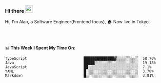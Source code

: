 ### Hi there <img src="https://media.giphy.com/media/hvRJCLFzcasrR4ia7z/giphy.gif" width="25px">

<!-- ![visitors](https://visitor-badge.glitch.me/badge?page_id=dislfyer.dislfyer) -->

Hi, I'm Alan, a Software Engineer(Frontend focus), 🏠 Now live in Tokyo.

<br/>
<br/>

📊 **This Week I Spent My Time On:**


<!--START_SECTION:waka-->

```text
TypeScript                          ██████████████▓░░░░░░░░░░  58.76%
Java                                █████░░░░░░░░░░░░░░░░░░░░  19.18%
JavaScript                          ██░░░░░░░░░░░░░░░░░░░░░░░  7.1%
YAML                                █░░░░░░░░░░░░░░░░░░░░░░░░  3.78%
Markdown                            █░░░░░░░░░░░░░░░░░░░░░░░░  3.01%
```

<!--END_SECTION:waka-->

<!--
**About Me:**
 -->
